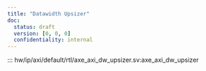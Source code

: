 ```yaml
---
title: "Datawidth Upsizer"
doc:
  status: draft
  version: [0, 0, 0]
  confidentiality: internal
---
```


::: hw/ip/axi/default/rtl/axe_axi_dw_upsizer.sv:axe_axi_dw_upsizer
